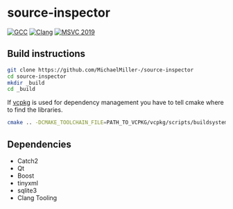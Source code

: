 # source-inspector

[![GCC](https://github.com/MichaelMiller-/source-inspector/actions/workflows/gcc.yml/badge.svg)](https://github.com/MichaelMiller-/source-inspector/actions/workflows/gcc.yml) [![Clang](https://github.com/MichaelMiller-/source-inspector/actions/workflows/clang.yml/badge.svg)](https://github.com/MichaelMiller-/source-inspector/actions/workflows/clang.yml) [![MSVC 2019](https://github.com/MichaelMiller-/source-inspector/actions/workflows/msvc2019.yml/badge.svg)](https://github.com/MichaelMiller-/source-inspector/actions/workflows/msvc2019.yml)

## Build instructions
```bash
git clone https://github.com/MichaelMiller-/source-inspector
cd source-inspector
mkdir _build
cd _build
```
If [vcpkg](https://github.com/microsoft/vcpkg) is used for dependency management you have to tell cmake where to find the libraries.
```bash
cmake .. -DCMAKE_TOOLCHAIN_FILE=PATH_TO_VCPKG/vcpkg/scripts/buildsystems/vcpkg.cmake
```

## Dependencies
- Catch2
- Qt
- Boost
- tinyxml
- sqlite3
- Clang Tooling